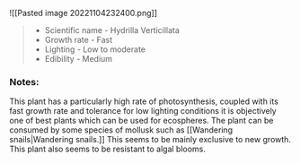 ![[Pasted image 20221104232400.png]]
> - Scientific name - Hydrilla Verticillata
> - Growth rate - Fast
> - Lighting - Low to moderate
> - Edibility - Medium

### Notes:
This plant has a particularly high rate of photosynthesis, coupled with its fast growth rate and tolerance for low lighting conditions it is objectively one of best plants which can be used for ecospheres. The plant can be consumed by some species of mollusk such as [[Wandering snails|Wandering snails.]] This seems to be mainly exclusive to new growth. This plant also seems to be resistant to algal blooms.